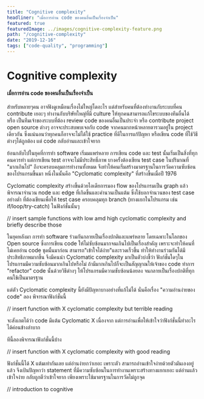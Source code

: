 ```yaml
---
title: "Cognitive complexity"  
headliner: "เมื่อการอ่าน code ของคนอื่นเป็นเรื่องจำเป็น"  
featured: true  
featuredImage: ../images/cognitive-complexity-feature.png 
path: "/cognitive-complexity"  
date: "2019-12-16"  
tags: ["code-quality", "programming"]
---
```


# Cognitive complexity
#### เมื่อการอ่าน code ของคนอื่นเป็นเรื่องจำเป็น

สำหรับหลายๆคน อาจฟังดูเหมือนเรื่องไม่ใหญ่โตอะไร 
แต่สำหรับคนที่ต้องทำงานกับระบบที่คน contribute เยอะๆ
ทำงานกับบริษัทใหญ่ที่มี culture ให้ทุกคนสามารถแก้ไขระบบของทีมอื่นได้
หรือ เป็นทีมเจ้าของระบบที่ต้อง review code ของคนอื่นเป็นประจำ
หรือ contribute project open source ต่างๆ
อาจจะประสบพบเจอกับ code จากคนมากหน้าหลายตารวมอยู่ใน project เดียวกัน
ซึ่งแน่นอนว่าทุกคนก็อาจจะไม่ได้ใช้ practice ที่ดีในการแก้ปัญหา
หรือเขียน code ที่ใช้วิธีต่างๆได้ถูกต้อง แต่ code กลับอ่านและเข้าใจยาก

ย้อนกลับไปในยุคที่การทำ software เริ่มมแพร่หลาย การเขียน code และ test นั้นเริ่มเป็นสิ่งที่ทุกคนควรทำ
แต่การเขียน test อาจจะไม่มีประสิทธิ์ภาพ
บางครั้งต้องเขียน test case ในปริมาณที่ "มากเกินไป" ถึงจะครอบคลุมการทำงานทั้งหมด
จึงทำให้คนเริ่มสร้างมาตรฐานในการวัดความซับซ้อนของโปรแกรมขึ้นมา
หนึ่งในนั้นคือ "Cyclomatic complexity" ที่สร้างขึ้นเมื่อปี 1976

Cyclomatic complexity สร้างขึ้นด้วยไอเดียการมอง flow ของโปรแกรมเป็น graph
แล้วพิจารณาจำนวน node และ edge ที่เกิดขึ้นและคำนวนเป็นแต้ม ซึ่งใช้บอกจำนวนของ test case อย่างต่ำ
ที่ต้องเขียนเพื่อให้ test case ครอบคลุมทุก branch (ทางแยกในโปรแกรม เช่น if/loop/try-catch) ในฟังก์ชั่นนั้นๆ

// insert sample functions with low amd high cyclomatic complexity and briefly describe those

ในยุคหลังมา การทำ software ร่วมกันกลายเป็นเรื่องปกติและแพร่หลาย โดยเฉพาะในโลกของ Open source
ซึ่งการเขียน code ให้ไม่ซับซ้อนมากจนเกินไปเป็นเรื่องสำคัญ เพราะจะทำให้คนที่ไม่เคยอ่าน code ชุดนั้นมาก่อน
สามารถ"เข้าใจได้ง่าย"และรวดเร็วขึ้น ทำให้ทำงานร่วมกันได้มีประสิทธิภาพมากขึ้น จึงมีคนนำ Cyclomatic complexity
มาเป็นตัวบ่งชี้ว่า ฟังก์ชั่นใดๆในโปรแกรมมีความซับซ้อนมากเกินไปหรือไม่ 
ถ้ามีมากเกินไปก็จะเป็นสัญญาณให้เจ้าของ code ทำการ "refactor" code นั้นด้วยวิธีต่างๆ
ให้โปรแกรมมีความซับซ้อนน้อยลง จนกลายเป็นเรื่องปกติที่ทุกคนใช้เป็นมาตรฐาน

แต่ตัว Cyclomatic complexity นี้ยังมีปัญหาบางอย่างที่แก้ไม่ได้
นั่นคือเรื่อง "ความอ่านง่ายของ code"
ลอง พิจารณาฟังก์ชั่นนี้ 

// insert function with X cyclomatic complexity but terrible reading

จะสังเกตได้ว่า code มีแต้ม Cyclomatic X เนื่องจาก <explain how come with X point>
แต่การอ่านเพื่อให้เข้าใจว่าฟังก์ชั่นนี้ทำอะไรได้ค่อนข้างลำบาก

ทีนี้ลองพิจารณาฟังก์ชั่นนี้บ้าง
 
// insert function with X cyclomatic complexity with good reading

ฟังก์ชั่นนี้ได้ X แต้มเท่ากันเลย แต่อ่านง่ายกว่าเยอะ เพราะตัว <statement> สามารถอ่านเข้าใจง่ายด้วยตัวมันเองอยู่แล้ว
จึงเป้นปัญหาว่า statement ที่มีความซับซ้อนในการทำงานเพราะสร้างทางแยกเยอะ แต่อ่านแล้วเข้าใจง่าย
กลับถูกตีว่าเข้าใจยาก เพียงเพราะใช้มาตรฐานในการวัดไม่ถูกจุด

// introduction to cognitive
